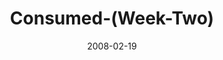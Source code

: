 ---
layout: music 
title: "Consumed-(Week-Two)"
series: "Consumed"
date: 2008-02-19 
description: ""
audio: "http://s3.amazonaws.com/crossroadsaudiomessages/Consumed_2_Gratitude_02-17-08_Tome_webaudio.mp3"
audio-duration: "49:44"
src: "http://www.crossroads.net/players/media/mediumHz/consumed225.jpg"
---